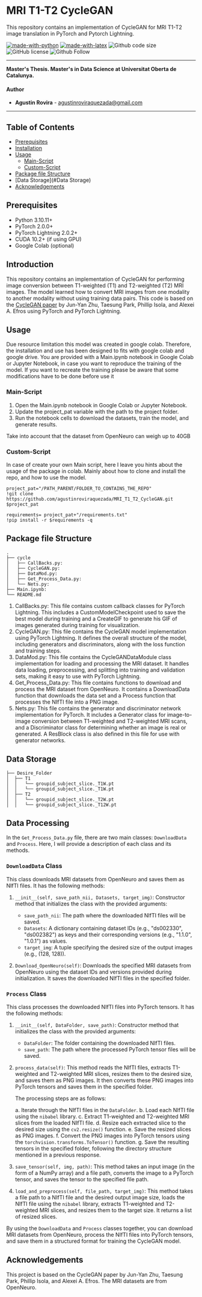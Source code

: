 # MRI T1-T2 CycleGAN
This repository contains an implementation of CycleGAN for MRI T1-T2 image translation in PyTorch and Pytorch Lightning.


[![made-with-python](https://img.shields.io/badge/Coded%20with-Python-21496b.svg?style=for-the-badge&logo=Python)](https://www.python.org/)
[![made-with-latex](https://img.shields.io/badge/Documented%20with-LaTeX-4c9843.svg?style=for-the-badge&logo=Latex)](https://www.latex-project.org/)
![Github code size](https://img.shields.io/github/languages/code-size/agustinroviraquezada/MRI_T1_T2_CycleGAN?style=for-the-badge&logo=Github)
![GitHub license](https://img.shields.io/github/license/agustinroviraquezada/MRI_T1_T2_CycleGAN?style=for-the-badge&logo=Github)
![Github Follow](https://img.shields.io/github/followers/agustinroviraquezada?style=social&label=Follow)


***********

**Master's Thesis. Master's in Data Science at Universitat Oberta de Catalunya.**

#### Author
* **Agustin Rovira** - [agustinroviraquezada@gmail.com](mailto:agustinroviraquezada@gmail.com)


***********

## Table of Contents

- [Prerequisites](#prerequisites)
- [Installation](#Introduction)
- [Usage](#usage)
  - [Main-Script](#Main-Script)
  - [Custom-Script](#Custom-Script)
- [Package file Structure](#file-structure)
- [Data Storage](#Data Storage)
- [Acknowledgements](#Acknowledgements)

## Prerequisites

- Python 3.10.11+
- PyTorch 2.0.0+
- PyTorch Lightning 2.0.2+
- CUDA 10.2+ (if using GPU)
- Google Colab (optional)

## Introduction

This repository contains an implementation of CycleGAN for performing image conversion between T1-weighted (T1) and T2-weighted (T2) MRI images. The model learned how to convert MRI images from one modality to another modality without using training data pairs. This code is based on the [CycleGAN paper](https://arxiv.org/abs/1703.10593) by Jun-Yan Zhu, Taesung Park, Phillip Isola, and Alexei A. Efros using PyTorch and PyTorch Lightning.


## Usage
Due resource limitation this model was created in google colab. Therefore, the installation and use has been designed to fits with google colab and google drive. You are provided with a Main.ipynb notebook in Google Colab or Jupyter Notebook, in case you want to reproduce the training of the model. If you want to recreate the training please be aware that some modifications have to be done before use it

### Main-Script
1.  Open the Main.ipynb notebook in Google Colab or Jupyter Notebook.
2.  Update the project_pat variable with the path to the project folder.
3.  Run the notebook cells to download the datasets, train the model, and generate results.

Take into account that the dataset from OpenNeuro  can weigh up to 40GB 


### Custom-Script
In case of create your own Main script, here I leave you hints about the usage of the package in colab. Mainly about how to clone and install the repo, and how to use the model.

```
project_pat="/PATH_PARENT/FOLDER_TO_CONTAINS_THE_REPO"
!git clone https://github.com/agustinroviraquezada/MRI_T1_T2_CycleGAN.git  $project_pat

requirements= project_pat+"/requirements.txt"
!pip install -r $requirements -q
```

## Package file Structure
```
.
├── cycle
│   ├── CallBacks.py:
│   ├── CycleGAN.py: 
│   ├── DataMod.py:
│   ├── Get_Process_Data.py:
│   └── Nets.py:
├── Main.ipynb:
└── README.md
```


1. CallBacks.py: This file contains custom callback classes for PyTorch Lightning. This includes a CustomModelCheckpoint used to save the best model during training and a CreateGIF to generate his GIF of images generated during training for visualization.
2. CycleGAN.py: This file contains the CycleGAN model implementation using PyTorch Lightning. It defines the overall structure of the model, including generators and discriminators, along with the loss function and training steps.
3. DataMod.py: This file contains the CycleGANDataModule class implementation for loading and processing the MRI dataset. It handles data loading, preprocessing, and splitting into training and validation sets, making it easy to use with PyTorch Lightning.
4. Get_Process_Data.py: This file contains functions to download and process the MRI dataset from OpenNeuro. It contains a DownloadData function that downloads the data set and a Process function that processes the NIfTI file into a PNG image.
5. Nets.py: This file contains the generator and discriminator network implementation for PyTorch. It includes a Generator class for image-to-image conversion between T1-weighted and T2-weighted MRI scans, and a Discriminator class for determining whether an image is real or generated. A ResBlock class is also defined in this file for use with generator networks.

## Data Storage
```
├── Desire_Folder
│  ├── T1
│  │   └── groupid_subject_slice._T1W.pt
│  │   └── groupid_subject_slice._T1W.pt
│  ├── T2
│  │   └── groupid_subject_slice._T2W.pt
│  │   └── groupid_subject_slice._T12W.pt
```

## Data Processing
In the `Get_Process_Data.py` file, there are two main classes: `DownloadData` and `Process`. Here, I will provide a description of each class and its methods.

### `DownloadData` Class

This class downloads MRI datasets from OpenNeuro and saves them as NIfTI files. It has the following methods:

1. `__init__(self, save_path_nii, Datasets, target_img)`: Constructor method that initializes the class with the provided arguments:
    - `save_path_nii`: The path where the downloaded NIfTI files will be saved.
    - `Datasets`: A dictionary containing dataset IDs (e.g., "ds002330", "ds002382") as keys and their corresponding versions (e.g., "1.1.0", "1.0.1") as values.
    - `target_img`: A tuple specifying the desired size of the output images (e.g., (128, 128)).

2. `Download_OpenNeuro(self)`: Downloads the specified MRI datasets from OpenNeuro using the dataset IDs and versions provided during initialization. It saves the downloaded NIfTI files in the specified folder.

### `Process` Class

This class processes the downloaded NIfTI files into PyTorch tensors. It has the following methods:

1. `__init__(self, DataFolder, save_path)`: Constructor method that initializes the class with the provided arguments:
    - `DataFolder`: The folder containing the downloaded NIfTI files.
    - `save_path`: The path where the processed PyTorch tensor files will be saved.

2. `process_data(self)`: This method reads the NIfTI files, extracts T1-weighted and T2-weighted MRI slices, resizes them to the desired size, and saves them as PNG images. It then converts these PNG images into PyTorch tensors and saves them in the specified folder.

   The processing steps are as follows:

   a. Iterate through the NIfTI files in the `DataFolder`.
   b. Load each NIfTI file using the `nibabel` library.
   c. Extract T1-weighted and T2-weighted MRI slices from the loaded NIfTI file.
   d. Resize each extracted slice to the desired size using the `cv2.resize()` function.
   e. Save the resized slices as PNG images.
   f. Convert the PNG images into PyTorch tensors using the `torchvision.transforms.ToTensor()` function.
   g. Save the resulting tensors in the specified folder, following the directory structure mentioned in a previous response.

3. `save_tensor(self, img, path)`: This method takes an input image (in the form of a NumPy array) and a file path, converts the image to a PyTorch tensor, and saves the tensor to the specified file path.

4. `load_and_preprocess(self, file_path, target_img)`: This method takes a file path to a NIfTI file and the desired output image size, loads the NIfTI file using the `nibabel` library, extracts T1-weighted and T2-weighted MRI slices, and resizes them to the target size. It returns a list of resized slices.

By using the `DownloadData` and `Process` classes together, you can download MRI datasets from OpenNeuro, process the NIfTI files into PyTorch tensors, and save them in a structured format for training the CycleGAN model.


## Acknowledgements
This project is based on the CycleGAN paper by Jun-Yan Zhu, Taesung Park, Phillip Isola, and Alexei A. Efros. The MRI datasets are from OpenNeuro.
